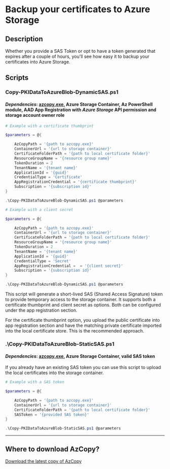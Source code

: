 # Backup your certificates to Azure Storage


## Description
 Whether you provide a SAS Token or opt to have a token generated that expires after a couple of hours, you'll see how easy it to backup your certificates into Azure Storage.


## Scripts

### **Copy-PKIDataToAzureBlob-DynamicSAS.ps1**
#### *Dependencies*: [azcopy.exe](#where-to-download-azcopy), Azure Storage Container, Az PowerShell module, AAD App Registration with *Azure Storage* API permission and storage account owner role


```powershell
# Example with a certificate thumbprint

$parameters = @{

    AzCopyPath = '{path to azcopy.exe}'
    ContainerUrl = '{url to storage container}'
    CertificateFolderPath = '{path to local certificate folder}'
    ResourceGroupName = '{resource group name}'
    TokenDuration = 2
    TenantName = '{tenant name}'
    ApplicationId = '{guid}'
    CredentialType = 'Certificate'
    AppRegistrationCredential = '{certificate thumbprint}'
    Subscription = '{subscription id}'
}

.\Copy-PKIDataToAzureBlob-DynamicSAS.ps1 @parameters
```

```powershell
# Example with a client secret

$parameters = @{

    AzCopyPath = '{path to azcopy.exe}'
    ContainerUrl = '{url to storage container}'
    CertificateFolderPath = '{path to local certificate folder}'
    ResourceGroupName = '{resource group name}'
    TokenDuration = 2
    TenantName = '{tenant name}'
    ApplicationId = '{guid}'
    CredentialType = 'Secret'
    AppRegistrationCredential =  = '{client secret}'
    Subscription = '{subscription id}'
}

.\Copy-PKIDataToAzureBlob-DynamicSAS.ps1 @parameters
```

This script will generate a short-lived SAS (Shared Access Signature) token to provide temporary access to the storage container. It supports both a certificate thumbprint and client secret as options. Both can be configured under the app registration section.

For the certificate thumbprint option, you upload the public certificate into app registration section and have the matching private certificate imported into the local certificate store. This is the recommended approach.

### **.\Copy-PKIDataToAzureBlob-StaticSAS.ps1**
#### *Dependencies*: [azcopy.exe](#where-to-download-azcopy), Azure Storage Container, valid SAS token

If you already have an existing SAS token you can use this script to upload the local certificates into the storage container.

```powershell
# Example with a SAS token

$parameters = @{

    AzCopyPath = '{path to azcopy.exe}'
    ContainerUrl = '{url to storage container}'
    CertificateFolderPath = '{path to local certificate folder}'
    SASToken = '{provided SAS token}'
}

.\Copy-PKIDataToAzureBlob-StaticSAS.ps1 @parameters
```

---
## Where to download AzCopy?
[Download the latest copy of AzCopy](https://docs.microsoft.com/azure/storage/common/storage-use-azcopy-v10)

